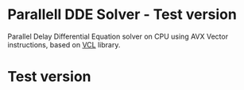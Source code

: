 # Parallell DDE Solver - Test version
 Parallel Delay Differential Equation solver on CPU using AVX Vector instructions, based on [VCL](https://github.com/vectorclass/version2) library.

# Test version
